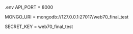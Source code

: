 .env 
API_PORT = 8000

MONGO_URI = mongodb://127.0.0.1:27017/web70_final_test

SECRET_KEY = web70_final_test